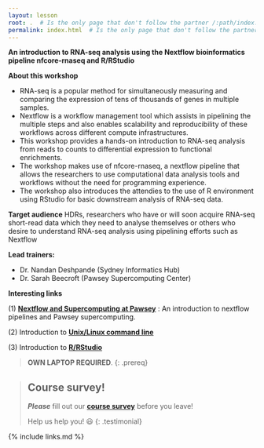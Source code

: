 ```yaml
---
layout: lesson
root: .  # Is the only page that don't follow the partner /:path/index.html
permalink: index.html  # Is the only page that don't follow the partner /:path/index.html
---
```


**An introduction to RNA-seq analysis using the Nextflow bioinformatics pipeline nfcore-rnaseq and R/RStudio**

**About this workshop**
- RNA-seq is a popular method for simultaneously measuring and comparing the expression of tens of thousands of genes in multiple samples.
- Nextflow is a workflow management tool which assists in pipelining the multiple steps and also enables scalability and reproducibility of these workflows across different compute infrastructures.
- This workshop provides a hands-on introduction to RNA-seq analysis from reads to counts to differential expression to functional enrichments.
- The workshop makes use of nfcore-rnaseq, a nextflow pipeline that allows the researchers to use computational data analysis tools and workflows without the need for programming experience.
- The workshop also introduces the attendies to the use of R environment using RStudio for basic downstream analysis of RNA-seq data.

**Target audience**
HDRs, researchers who have or will soon acquire RNA-seq short-read data which they need to analyse themselves or others who desire to understand RNA-seq analysis using pipelining efforts such as Nextflow

**Lead trainers:**
- Dr. Nandan Deshpande (Sydney Informatics Hub)
- Dr. Sarah Beecroft (Pawsey Supercomputing Center)

**Interesting links**

(1) **[Nextflow and Supercomputing at Pawsey]()** : An introduction to nextflow pipelines and Pawsey supercomputing. 

(2) Introduction to **[Unix/Linux command line](https://datacarpentry.org/shell-genomics/)** 

(3) Introduction to **[R/RStudio](https://datacarpentry.org/genomics-r-intro/)**


> **OWN LAPTOP REQUIRED**.
{: .prereq}

> ## Course survey!
>
> **_Please_** fill out our **[course survey](https://redcap.sydney.edu.au/surveys/?s=FJ33MYNCRR)** before you leave!
>
> Help us help you! :smiley:
{: .testimonial}

{% include links.md %}
